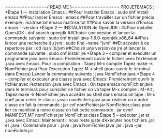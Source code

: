 
==============={ READ ME }=================
PROJETEMACS : 
*Étape 1 — Installation Emacs :
##Pour installer Emacs :
sudo dnf install emacs
##Pour lancer Emacs :
emacs
##Pour travailler sur un fichier précis exemple : maitrise.txt
emacs maitrise.txt
##Pour savoir la version d’Emacs :
emacs --version
*Étape 2 — INSTALATION de OpenJDK :
##Pour installer OpenJDK :
dnf search openjdk
##Choisir une version et lancer la commande suivante :
sudo dnf install java-1.8.0-openjdk.x86_64
##Puis lancer une recherche du jvm :
sudo find -name ‘’jvm’’
##Et acceder à ce repertoire par :
cd /usr/lib/jvm 
##Choisir une version de jre et lancer la commande suivante :
sudo dnf install jre
*Étape 3 – compiler et exécuter un programme
java avec Emacs:
Premièrement ouvrir le fichier avec l’extension .java avec Emacs.
Pour la compilation :
Tapez M-x compile
Tapez make -k NomFichier.java
Pour l’execution
Tapez M-x shell (pour ouvrir le terminal dans Emacs)
Lancer la commande suivante :
java NomFicher.java
*Étape 4 – compiler et exécuter une classe java
avec Emacs:
Premièrement ouvrir le fichier avec l’extension .java avec Emacs :
On tape emacs nomFichier.java dans le terminal:
pour compiler ce fichier on va taper M-x compile :
M=Alt ;
Tapez make -k NomFichier.java
accéder au shell dans emacs on tape : M-x shell
pour créer le .class : javac nomFichier.java
pour réaliser un à notre classe on fait la commande :
jar cvf nomFichier.jar NomFichier.class
pour lier ce manifest à notre classe on fait cette commande :
jar cvmf MANIFEST.MF nomFichier.jar NomFichier.class
Étape 5 – exécuter .jar et .java avec Emacs:
Maintenant il nous reste juste d’exécuter nos fichiers .jar et .java :
Commande pour :
.java : java NomFichier.java
.jar : java –jar nomFichier.jar



